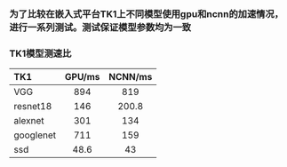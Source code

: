 ### 为了比较在嵌入式平台TK1上不同模型使用gpu和ncnn的加速情况，进行一系列测试。测试保证模型参数均为一致
### TK1模型测速比
| TK1                                   |  GPU/ms   | NCNN/ms |
| :--------------------------------------- | :------: | :-----------------------: |
| VGG |   894   |            819            |
| resnet18 |   146   |           200.8             |
| alexnet |   301   |            134            |
| googlenet |   711  |            159           |
| ssd | 48.6 |            43             |
